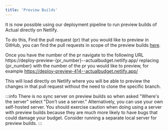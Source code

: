 ```yaml
---
title: 'Preview Builds'
---
```


It is now possible using our deployment pipeline to run preview builds of Actual directly on Netlify. 

To do this, Find the pull request (pr) that you would like to preview in GitHub, you can find the pull requests in scope of the preview builds [here](https://github.com/actualbudget/actual/pulls).

Once you have the number of the pr navigate to the following URL https://deploy-preview-{pr_number}--actualbudget.netlify.app/ replacing {pr_number} with the number of the pr you would like to preview, for example https://deploy-preview-414--actualbudget.netlify.app/

This will load directly on Netlify where you will be able to preview the changes in that pull request without the need to clone the specific branch.  

:::info
There is no sync server on preview builds so when asked "Where's the server" select "Don't use a server." Alternatively, you can use your own self-hosted server. You should exercise caution when doing using a server with preview builds because they are much more likely to have bugs that could damage your budget. Consider running a separate local server for preview builds.
:::
